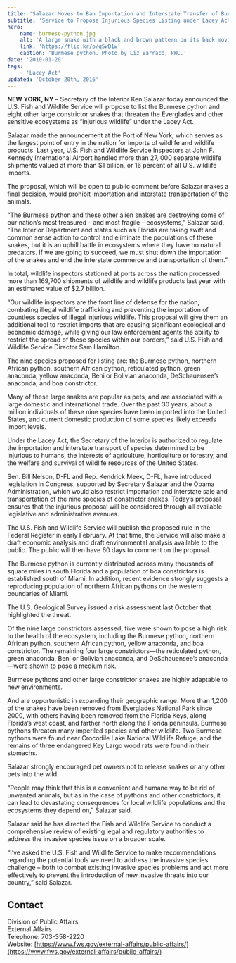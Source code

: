 ```yaml
---
title: 'Salazar Moves to Ban Importation and Interstate Transfer of Burmese Python and Eight Other Giant Invasive Snakes'
subtitle: 'Service to Propose Injurious Species Listing under Lacey Act'
hero:
    name: burmese-python.jpg
    alt: 'A large snake with a black and brown pattern on its back moving through the grass.'
    link: 'https://flic.kr/p/qSwB1w'
    caption: 'Burmese python. Photo by Liz Barraco, FWC.'
date: '2010-01-20'
tags:
    - 'Lacey Act'
updated: 'October 20th, 2016'
---
```


**NEW YORK, NY** – Secretary of the Interior Ken Salazar today announced the U.S. Fish and Wildlife Service will propose to list the Burmese python and eight other large constrictor snakes that threaten the Everglades and other sensitive ecosystems as “injurious wildlife” under the Lacey Act.

Salazar made the announcement at the Port of New York, which serves as the largest point of entry in the nation for imports of wildlife and wildlife products. Last year, U.S. Fish and Wildlife Service Inspectors at John F. Kennedy International Airport handled more than 27, 000 separate wildlife shipments valued at more than $1 billion, or 16 percent of all U.S. wildlife imports.

The proposal, which will be open to public comment before Salazar makes a final decision, would prohibit importation and interstate transportation of the animals.

“The Burmese python and these other alien snakes are destroying some of our nation’s most treasured – and most fragile – ecosystems,” Salazar said. “The Interior Department and states such as Florida are taking swift and common sense action to control and eliminate the populations of these snakes, but it is an uphill battle in ecosystems where they have no natural predators. If we are going to succeed, we must shut down the importation of the snakes and end the interstate commerce and transportation of them.”

In total, wildlife inspectors stationed at ports across the nation processed more than 169,700 shipments of wildlife and wildlife products last year with an estimated value of $2.7 billion.

“Our wildlife inspectors are the front line of defense for the nation, combating illegal wildlife trafficking and preventing the importation of countless species of illegal injurious wildlife. This proposal will give them an additional tool to restrict imports that are causing significant ecological and economic damage, while giving our law enforcement agents the ability to restrict the spread of these species within our borders,” said U.S. Fish and Wildlife Service Director Sam Hamilton.

The nine species proposed for listing are: the Burmese python, northern African python, southern African python, reticulated python, green anaconda, yellow anaconda, Beni or Bolivian anaconda, DeSchauensee’s anaconda, and boa constrictor.

Many of these large snakes are popular as pets, and are associated with a large domestic and international trade. Over the past 30 years, about a million individuals of these nine species have been imported into the United States, and current domestic production of some species likely exceeds import levels.

Under the Lacey Act, the Secretary of the Interior is authorized to regulate the importation and interstate transport of species determined to be injurious to humans, the interests of agriculture, horticulture or forestry, and the welfare and survival of wildlife resources of the United States.

Sen. Bill Nelson, D-FL and Rep. Kendrick Meek, D-FL, have introduced legislation in Congress, supported by Secretary Salazar and the Obama Administration, which would also restrict importation and interstate sale and transportation of the nine species of constrictor snakes. Today’s proposal ensures that the injurious proposal will be considered through all available legislative and administrative avenues.

The U.S. Fish and Wildlife Service will publish the proposed rule in the Federal Register in early February. At that time, the Service will also make a draft economic analysis and draft environmental analysis available to the public. The public will then have 60 days to comment on the proposal.

The Burmese python is currently distributed across many thousands of square miles in south Florida and a population of boa constrictors is established south of Miami. In addition, recent evidence strongly suggests a reproducing population of northern African pythons on the western boundaries of Miami.

The U.S. Geological Survey issued a risk assessment last October that highlighted the threat.

Of the nine large constrictors assessed, five were shown to pose a high risk to the health of the ecosystem, including the Burmese python, northern African python, southern African python, yellow anaconda, and boa constrictor. The remaining four large constrictors—the reticulated python, green anaconda, Beni or Bolivian anaconda, and DeSchauensee’s anaconda—were shown to pose a medium risk.

Burmese pythons and other large constrictor snakes are highly adaptable to new environments.

And are opportunistic in expanding their geographic range. More than 1,200 of the snakes have been removed from Everglades National Park since 2000, with others having been removed from the Florida Keys, along Florida’s west coast, and farther north along the Florida peninsula. Burmese pythons threaten many imperiled species and other wildlife. Two Burmese pythons were found near Crocodile Lake National Wildlife Refuge, and the remains of three endangered Key Largo wood rats were found in their stomachs.

Salazar strongly encouraged pet owners not to release snakes or any other pets into the wild.

“People may think that this is a convenient and humane way to be rid of unwanted animals, but as in the case of pythons and other constrictors, it can lead to devastating consequences for local wildlife populations and the ecosystems they depend on,” Salazar said.

Salazar said he has directed the Fish and Wildlife Service to conduct a comprehensive review of existing legal and regulatory authorities to address the invasive species issue on a broader scale.

“I’ve asked the U.S. Fish and Wildlife Service to make recommendations regarding the potential tools we need to address the invasive species challenge – both to combat existing invasive species problems and act more effectively to prevent the introduction of new invasive threats into our country,” said Salazar.

## Contact

Division of Public Affairs  
External Affairs  
Telephone: 703-358-2220  
Website: [https://www.fws.gov/external-affairs/public-affairs/](https://www.fws.gov/external-affairs/public-affairs/)
